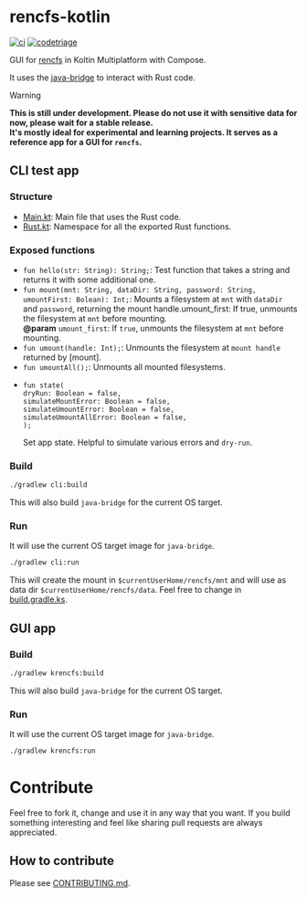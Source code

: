 # rencfs-kotlin

[![ci](https://github.com/radumarias/rencfs-kotlin/actions/workflows/ci.yml/badge.svg)](https://github.com/radumarias/rencfs-kotlin/actions/workflows/ci.yml)
[![codetriage](https://www.codetriage.com/radumarias/rencfs-kotlin/badges/users.svg)](https://www.codetriage.com/radumarias/rencfs-kotlin)

GUI for [rencfs](https://github.com/radumarias/rencfs) in Koltin Multiplatform with Compose.

It uses the [java-bridge](https://github.com/radumarias/rencfs/tree/main/java-bridge) to interact with Rust code.

> [!WARNING]  
> **This is still under development. Please do not use it with sensitive data for now, please wait for a
stable release.  
> It's mostly ideal for experimental and learning projects. It serves as a reference app for a GUI for `rencfs`.**

## CLI test app

### Structure

- [Main.kt](cli/src/main/kotlin/Main.kt): Main file that uses the Rust code.
- [Rust.kt](cli/src/main/kotlin/Rust.kt): Namespace for all the exported Rust functions.

### Exposed functions

- `fun hello(str: String): String;`: Test function that takes a string and returns it with some additional one.
- `fun mount(mnt: String, dataDir: String, password: String, umountFirst: Bolean): Int;`: Mounts a filesystem at `mnt`
  with `dataDir`
  and `password`, returning the mount handle.umount_first: If true, unmounts the filesystem at `mnt` before mounting.  
  **@param** `umount_first`: If `true`, unmounts the filesystem at `mnt` before mounting.
- `fun umount(handle: Int);`: Unmounts the filesystem at `mount handle` returned by [mount].
- `fun umountAll();`: Unmounts all mounted filesystems.
- ```text
  fun state(
  dryRun: Boolean = false,
  simulateMountError: Boolean = false,
  simulateUmountError: Boolean = false,
  simulateUmountAllError: Boolean = false,
  );
  ```
  Set app state. Helpful to simulate various errors and `dry-run`.

### Build

```bash
./gradlew cli:build
```

This will also build `java-bridge` for the current OS target.

### Run

It will use the current OS target image for `java-bridge`.

```bash
./gradlew cli:run
```

This will create the mount in `$currentUserHome/rencfs/mnt` and will use as data dir `$currentUserHome/rencfs/data`. Feel free to change in [build.gradle.ks](cli/build.gradle.kts).

## GUI app

### Build

```bash
./gradlew krencfs:build
```

This will also build `java-bridge` for the current OS target.

### Run

It will use the current OS target image for `java-bridge`.

```bash
./gradlew krencfs:run
```

# Contribute

Feel free to fork it, change and use it in any way that you want.
If you build something interesting and feel like sharing pull requests are always appreciated.

## How to contribute

Please see [CONTRIBUTING.md](CONTRIBUTING.md).

